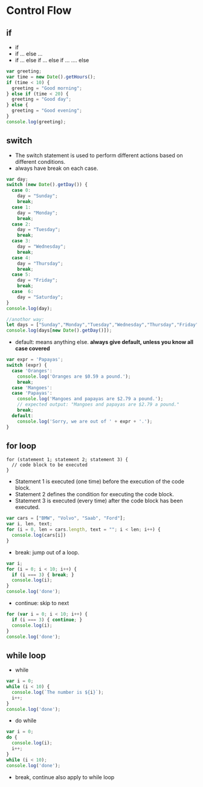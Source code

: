 # Control Flow

## if
* if 
* if ... else ...
* if ... else if ... else if ... .... else 
```javascript
var greeting;
var time = new Date().getHours();
if (time < 10) {
  greeting = "Good morning";
} else if (time < 20) {
  greeting = "Good day";
} else {
  greeting = "Good evening";
}
console.log(greeting);
```


## switch
* The switch statement is used to perform different actions based on different conditions.
* always have break on each case.
```javascript
var day;
switch (new Date().getDay()) {
  case 0:
    day = "Sunday";
    break;
  case 1:
    day = "Monday";
    break;
  case 2:
    day = "Tuesday";
    break;
  case 3:
    day = "Wednesday";
    break;
  case 4:
    day = "Thursday";
    break;
  case 5:
    day = "Friday";
    break;
  case  6:
    day = "Saturday";
}
console.log(day);

//anothor way:
let days = ["Sunday","Monday","Tuesday","Wednesday","Thursday","Friday","Saturday"];
console.log(days[new Date().getDay()]);
```
* default: means anything else. **always give default, unless you know all case covered**
```javascript
var expr = 'Papayas';
switch (expr) {
  case 'Oranges':
    console.log('Oranges are $0.59 a pound.');
    break;
  case 'Mangoes':
  case 'Papayas':
    console.log('Mangoes and papayas are $2.79 a pound.');
    // expected output: "Mangoes and papayas are $2.79 a pound."
    break;
  default:
    console.log('Sorry, we are out of ' + expr + '.');
}
```

## for loop
```
for (statement 1; statement 2; statement 3) {
  // code block to be executed
}
```
* Statement 1 is executed (one time) before the execution of the code block.
* Statement 2 defines the condition for executing the code block.
* Statement 3 is executed (every time) after the code block has been executed.
```javascript
var cars = ["BMW", "Volvo", "Saab", "Ford"];
var i, len, text;
for (i = 0, len = cars.length, text = ""; i < len; i++) {
  console.log(cars[i])
}
```
* break: jump out of a loop.  
```javascript
var i;
for (i = 0; i < 10; i++) {
  if (i === 3) { break; }
  console.log(i);
}
console.log('done');
```

* continue: skip to next 
```javascript
for (var i = 0; i < 10; i++) {
  if (i === 3) { continue; }
  console.log(i);
}
console.log('done');
```

## while loop

* while
```javascript
var i = 0;
while (i < 10) {
  console.log(`The number is ${i}`);
  i++;
}
console.log('done');
```

* do while
```javascript
var i = 0;
do {
  console.log(i);
  i++;
}
while (i < 10);  
console.log('done');
```
* break, continue also apply to while loop




